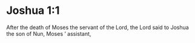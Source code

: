 # Joshua 1:1

After the death of Moses the servant of the Lord, the Lord said to Joshua the son of Nun, Moses ’ assistant,
